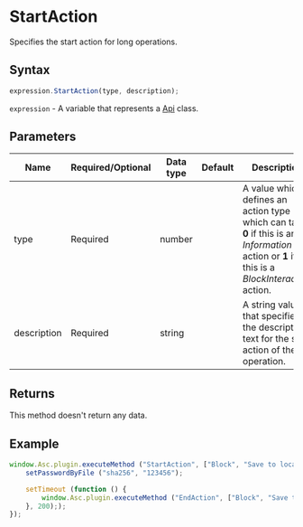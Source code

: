 # StartAction

Specifies the start action for long operations.

## Syntax

```javascript
expression.StartAction(type, description);
```

`expression` - A variable that represents a [Api](../Api.md) class.

## Parameters

| **Name** | **Required/Optional** | **Data type** | **Default** | **Description** |
| ------------- | ------------- | ------------- | ------------- | ------------- |
| type | Required | number |  | A value which defines an action type which can take **0** if this is an *Information* action or **1** if this is a *BlockInteraction* action. |
| description | Required | string |  | A string value that specifies the description text for the start action of the operation. |

## Returns

This method doesn't return any data.

## Example

```javascript editor-xlsx
window.Asc.plugin.executeMethod ("StartAction", ["Block", "Save to local storage..."], function () {
    setPasswordByFile ("sha256", "123456");

    setTimeout (function () {
        window.Asc.plugin.executeMethod ("EndAction", ["Block", "Save to localstorage..."]);
    }, 200););
});
```
